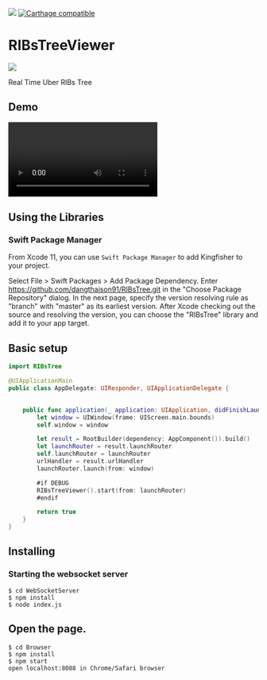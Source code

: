 ![](https://img.shields.io/github/license/srea/RIBsTreeViewerClient.svg) 
[![Carthage compatible](https://img.shields.io/badge/Carthage-compatible-4BC51D.svg?style=flat)](https://github.com/Carthage/Carthage)
# RIBsTreeViewer

![](./docs/logo.png)  

Real Time Uber RIBs Tree

## Demo

![](./docs/ribtree.mp4)  

## Using the Libraries

### Swift Package Manager
From Xcode 11, you can use `Swift Package Manager` to add Kingfisher to your project.

Select File > Swift Packages > Add Package Dependency. Enter https://github.com/dangthaison91/RIBsTree.git in the "Choose Package Repository" dialog.
In the next page, specify the version resolving rule as "branch" with "master" as its earliest version.
After Xcode checking out the source and resolving the version, you can choose the "RIBsTree" library and add it to your app target.


## Basic setup

```swift
import RIBsTree

@UIApplicationMain
public class AppDelegate: UIResponder, UIApplicationDelegate {

    
    public func application(_ application: UIApplication, didFinishLaunchingWithOptions launchOptions: [UIApplicationLaunchOptionsKey: Any]?) -> Bool {
        let window = UIWindow(frame: UIScreen.main.bounds)
        self.window = window

        let result = RootBuilder(dependency: AppComponent()).build()
        let launchRouter = result.launchRouter
        self.launchRouter = launchRouter
        urlHandler = result.urlHandler
        launchRouter.launch(from: window)

        #if DEBUG
        RIBsTreeViewer().start(from: launchRouter)
        #endif

        return true
    }
}
```

## Installing 

### Starting the websocket server

```shell
$ cd WebSocketServer
$ npm install
$ node index.js
```

## Open the page.

```shell
$ cd Browser
$ npm install
$ npm start
open localhost:8088 in Chrome/Safari browser
```